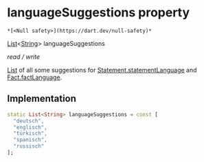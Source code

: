 


# languageSuggestions property




    *[<Null safety>](https://dart.dev/null-safety)*


[List](https://api.flutter.dev/flutter/dart-core/List-class.html)&lt;[String](https://api.flutter.dev/flutter/dart-core/String-class.html)> languageSuggestions
  
_read / write_



<p><a href="https://api.flutter.dev/flutter/dart-core/List-class.html">List</a> of all some suggestions for <a href="../../models_statement/Statement/statementLanguage.md">Statement.statementLanguage</a> and
<a href="../../models_fact/Fact/factLanguage.md">Fact.factLanguage</a>.</p>



## Implementation

```dart
static List<String> languageSuggestions = const [
  "deutsch",
  "englisch",
  "türkisch",
  "spanisch",
  "russisch"
];


```







